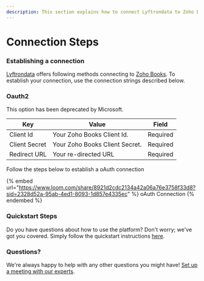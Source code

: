 ```yaml
---
description: This section explains how to connect Lyftrondata to Zoho Books.
---
```


# Connection Steps

### Establishing a connection

[Lyftrondata](https://www.lyftrondata.com) offers following methods connecting to [Zoho Books](https://www.lyftrondata.com/integration/finance-analytics/zohobooks/). To establish your connection, use the connection strings described below.

### Oauth2

This option has been deprecated by Microsoft.

| Key           | Value                          | Field    |
| ------------- | ------------------------------ | -------- |
| Client Id     | Your Zoho Books Client Id.     | Required |
| Client Secret | Your Zoho Books Client Secret. | Required |
| Redirect URL  | Your re-directed URL           | Required |

Follow the steps below to establish a oAuth connection

{% embed url="https://www.loom.com/share/8921d2cdc2134a42a06a76e3758f33d8?sid=2328d52a-95ab-4ed1-8093-1d857e4335ec" %}
oAuth Connection
{% endembed %}

### Quickstart Steps

Do you have questions about how to use the platform? Don't worry; we've got you covered. Simply follow the quickstart instructions [here](./).

### Questions? <a href="#questions" id="questions"></a>

We're always happy to help with any other questions you might have! [Set up a meeting with our experts](https://www.lyftrondata.com/book-a-meeting/).
